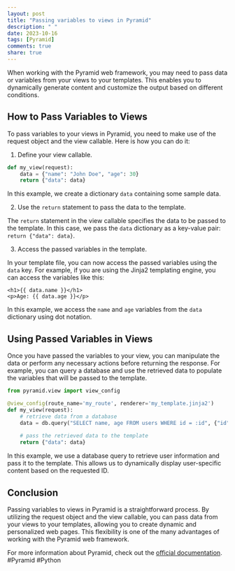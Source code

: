 ```yaml
---
layout: post
title: "Passing variables to views in Pyramid"
description: " "
date: 2023-10-16
tags: [Pyramid]
comments: true
share: true
---
```


When working with the Pyramid web framework, you may need to pass data or variables from your views to your templates. This enables you to dynamically generate content and customize the output based on different conditions.

## How to Pass Variables to Views

To pass variables to your views in Pyramid, you need to make use of the request object and the view callable. Here is how you can do it:

1. Define your view callable.

```python
def my_view(request):
    data = {"name": "John Doe", "age": 30}
    return {"data": data}
```
In this example, we create a dictionary `data` containing some sample data.

2. Use the `return` statement to pass the data to the template.
 
The `return` statement in the view callable specifies the data to be passed to the template. In this case, we pass the `data` dictionary as a key-value pair: `return {"data": data}`.

3. Access the passed variables in the template.

In your template file, you can now access the passed variables using the `data` key. For example, if you are using the Jinja2 templating engine, you can access the variables like this:

```html+jinja
<h1>{{ data.name }}</h1>
<p>Age: {{ data.age }}</p>
```
In this example, we access the `name` and `age` variables from the `data` dictionary using dot notation.

## Using Passed Variables in Views

Once you have passed the variables to your view, you can manipulate the data or perform any necessary actions before returning the response. For example, you can query a database and use the retrieved data to populate the variables that will be passed to the template.

```python
from pyramid.view import view_config

@view_config(route_name='my_route', renderer='my_template.jinja2')
def my_view(request):
    # retrieve data from a database
    data = db.query("SELECT name, age FROM users WHERE id = :id", {"id": 1}).fetchone()
    
    # pass the retrieved data to the template
    return {"data": data}
```

In this example, we use a database query to retrieve user information and pass it to the template. This allows us to dynamically display user-specific content based on the requested ID.

## Conclusion

Passing variables to views in Pyramid is a straightforward process. By utilizing the request object and the view callable, you can pass data from your views to your templates, allowing you to create dynamic and personalized web pages. This flexibility is one of the many advantages of working with the Pyramid web framework.

For more information about Pyramid, check out the [official documentation](https://docs.pylonsproject.org/projects/pyramid/en/latest/). #Pyramid #Python
